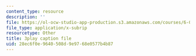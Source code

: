 ```yaml
---
content_type: resource
description: ''
file: https://ol-ocw-studio-app-production.s3.amazonaws.com/courses/6-003-signals-and-systems-fall-2011/28ec6f0e9640508d9e9768e0577b4b87_1El4znkRH0g.vtt
file_type: application/x-subrip
resourcetype: Other
title: 3play caption file
uid: 28ec6f0e-9640-508d-9e97-68e0577b4b87
---
```

